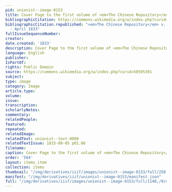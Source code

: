 ```yaml
---
pid: unionist--image-0153
title: Cover Page to the first volume of <em>The Chinese Repository</em>
bibliographicCitation: https://commons.wikimedia.org/w/index.php?curid=50595301
bibliographicCitation.republished: "<em>The Chinese Repository</em> v. 1, May 1832
  - April 1833"
fullIssueSequenceNumber: 
creator: 
date.created: '1833'
description: Cover Page to the first volume of <em>The Chinese Repository</em>
language: English
publisher: 
IsPartOf: 
rights: Public Domain
source: https://commons.wikimedia.org/w/index.php?curid=50595301
subject: 
type: image
category: Image
article.type: 
volume: 
issue: 
transcription: 
scholarlyNotes: 
commentary: 
relatedPeople: 
featured: 
repeated: 
relatedImage: 
relatedText: unionist--text-0080
relatedTextIssue: 1833-09-05 p01.06
filename: 
caption: Cover Page to the first volume of <em>The Chinese Repository</em>
order: '564'
layout: items_item
collection: items
thumbnail: "/img/derivatives/iiif/images/unionist--image-0153/full/250,/0/default.jpg"
manifest: "/img/derivatives/iiif/unionist--image-0153/manifest.json"
full: "/img/derivatives/iiif/images/unionist--image-0153/full/1140,/0/default.jpg"
---
```

